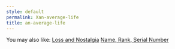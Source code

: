 ```yaml
---
style: default
permalink: Xan-average-life
title: an-average-life
---
```

You may also like:
[Loss and Nostalgia](http://scp-wiki.net/loss-and-nostalgia)
[Name, Rank, Serial Number](http://scp-wiki.net/name-rank-serial-number)